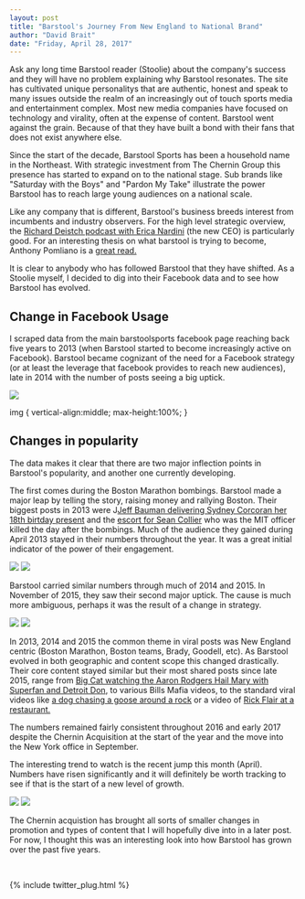 ```yaml
---
layout: post
title: "Barstool's Journey From New England to National Brand"
author: "David Brait"
date: "Friday, April 28, 2017"
---
```


Ask any long time Barstool reader (Stoolie) about the company's success and they will have no problem explaining why Barstool resonates.  The site has cultivated unique personalitys that are authentic, honest and speak to many issues outside the realm of an increasingly out of touch sports media and entertainment complex.  Most new media companies have focused on technology and virality, often at the expense of content. Barstool went against the grain.  Because of that they have built a bond with their fans that does not exist anywhere else.

Since the start of the decade, Barstool Sports has been a household name in the Northeast.  With strategic investment from The Chernin Group this presence has started to expand on to the national stage. Sub brands like "Saturday with the Boys" and "Pardon My Take" illustrate the power Barstool has to reach large young audiences on a national scale.

Like any company that is different, Barstool's business breeds interest from incumbents and industry observers. For the high level strategic overview, the  <a href="https://www.facebook.com/RichardDeitsch/posts/1328831270511252">Richard Deistch podcast with Erica Nardini</a> (the new CEO) is particularly good.  For an interesting thesis on what barstool is trying to become, Anthony Pomliano is a <a href="https://medium.com/@apompliano/dave-portnoy-and-barstool-sports-secret-billion-dollar-plan-bb002ba429a7">great read.</a>

It is clear to anybody who has followed Barstool that they have shifted.  As a Stoolie myself, I decided to dig into their Facebook data and to see how Barstool has evolved.

## Change in Facebook Usage

I scraped data from the main barstoolsports facebook page reaching back five years to 2013 (when Barstool started to become increasingly active on Facebook).  Barstool became cognizant of the need for a Facebook strategy (or at least the leverage that facebook provides to reach new audiences), late in 2014 with the number of posts seeing a big uptick.

<img src="{{dbrait.github.io}}/img/2013-present.png">

img {
    vertical-align:middle;
    max-height:100%;
}

## Changes in popularity

The data makes it clear that there are two major inflection points in Barstool's popularity, and another one currently developing.

The first comes during the Boston Marathon bombings.  Barstool made a major leap by telling the story, raising money and rallying Boston.  Their biggest posts in 2013 were J<a href="https://www.facebook.com/barstoolsports/photos/a.352575592501.188647.348156187501/10151640240762502/?type=3&theater">Jeff Bauman delivering Sydney Corcoran her 18th birtday present</a> and the  <a href="https://www.facebook.com/barstoolsports/photos/a.352575592501.188647.348156187501/10151635290102502/?type=3&theater">escort for Sean Collier</a> who was the MIT officer killed the day after the bombings.  Much of the audience they gained during April 2013 stayed in their numbers throughout the year.  It was a great initial indicator of the power of their engagement.  

<img src ="{{dbrait.github.io}}/img/avg_shares_2013.png">
<img src="{{dbrait.github.io}}/img/med_shares_2013.png">

Barstool carried similar numbers through much of 2014 and 2015.  In November of 2015, they saw their second major uptick.  The cause is much more ambiguous, perhaps it was the result of a change in strategy. 

<img src="{{dbrait.github.io}}/img/med_shares_2015.png">
<img src="{{dbrait.github.io}}/img/avg_shares_2015.png">

In 2013, 2014 and 2015 the common theme in viral posts was New England centric (Boston Marathon, Boston teams, Brady, Goodell, etc).  As Barstool evolved in both geographic and content scope this changed drastically.  Their core content stayed similar but their most shared posts since late 2015, range from <a href="https://www.facebook.com/barstoolsports/videos/10153832862622502/">Big Cat watching the Aaron Rodgers Hail Mary with Superfan and Detroit Don</a>, to various Bills Mafia videos, to the standard viral videos like  <a href="https://www.facebook.com/barstoolsports/videos/10154656453582502/">a dog chasing a goose around a rock</a> or a video of <a href="https://www.facebook.com/barstoolsports/videos/10154574992232502/">Rick Flair at a restaurant.</a>

The numbers remained fairly consistent throughout 2016 and early 2017 despite the Chernin Acquisition at the start of the year and the move into the New York office in September.

The interesting trend to watch is the recent jump this month (April).  Numbers have risen significantly and it will definitely be worth tracking to see if that is the start of a new level of growth.

<img src="{{dbrait.github.io}}/img/avg_shares_1617.png">
<img src="{{dbrait.github.io}}/img/med_shares_1617.png">

The Chernin acquistion has brought all sorts of smaller changes in promotion and types of content that I will hopefully dive into in a later post.  For now, I thought this was an interesting look into how Barstool has grown over the past five years.

&nbsp;

{% include twitter_plug.html %}
